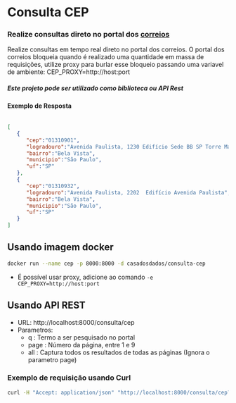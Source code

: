 # Consulta CEP

### Realize consultas direto no portal dos [correios](http://www.buscacep.correios.com.br/sistemas/buscacep/BuscaCepEndereco.cfm)
Realize consultas em tempo real direto no portal dos correios.
O portal dos correios bloqueia quando é realizado uma quantidade em massa de requisições, utilize proxy para burlar esse bloqueio passando uma variavel de ambiente: CEP_PROXY=http://host:port  
##### Este projeto pode ser utilizado como biblioteca ou API Rest

#### Exemplo de Resposta
```json

[
   {
      "cep":"01310901",
      "logradouro":"Avenida Paulista, 1230 Edifício Sede BB SP Torre Matarazzo  Banco do Brasil S/A",
      "bairro":"Bela Vista",
      "municipio":"São Paulo",
      "uf":"SP"
   },
   {
      "cep":"01310932",
      "logradouro":"Avenida Paulista, 2202  Edifício Avenida Paulista",
      "bairro":"Bela Vista",
      "municipio":"São Paulo",
      "uf":"SP"
   }
]

```

## Usando imagem docker
```bash
docker run --name cep -p 8000:8000 -d casadosdados/consulta-cep
```
- É possível usar proxy, adicione ao comando `-e CEP_PROXY=http://host:port`

## Usando API REST
* URL: http://localhost:8000/consulta/cep
* Parametros:
    - q : Termo a ser pesquisado no portal
    - page : Número da página, entre 1 e 9
    - all : Captura todos os resultados de todas as páginas (Ignora o parametro page)
    
### Exemplo de requisição usando Curl
```bash
curl -H "Accept: application/json" "http://localhost:8000/consulta/cep?q=avenida paulista"
```